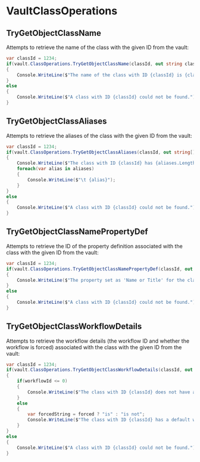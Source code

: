 ﻿# VaultClassOperations

## TryGetObjectClassName

Attempts to retrieve the name of the class with the given ID from the vault:

```csharp
var classId = 1234;
if(vault.ClassOperations.TryGetObjectClassName(classId, out string className))
{
    Console.WriteLine($"The name of the class with ID {classId} is {className}.");
}
else
{
    Console.WriteLine($"A class with ID {classId} could not be found.");
}
```

## TryGetObjectClassAliases

Attempts to retrieve the aliases of the class with the given ID from the vault:

```csharp
var classId = 1234;
if(vault.ClassOperations.TryGetObjectClassAliases(classId, out string[] aliases))
{
    Console.WriteLine($"The class with ID {classId} has {aliases.Length} alias(es):");
    foreach(var alias in aliases)
    {
        Console.WriteLine($"\t {alias}");
    }
}
else
{
    Console.WriteLine($"A class with ID {classId} could not be found.");
}
```

## TryGetObjectClassNamePropertyDef

Attempts to retrieve the ID of the property definition associated with the class with the given ID from the vault:

```csharp
var classId = 1234;
if(vault.ClassOperations.TryGetObjectClassNamePropertyDef(classId, out int nameOrTitlePropertyDef))
{
    Console.WriteLine($"The property set as 'Name or Title' for the class with ID {classId} is {nameOrTitlePropertyDef}.");
}
else
{
    Console.WriteLine($"A class with ID {classId} could not be found.");
}
```

## TryGetObjectClassWorkflowDetails

Attempts to retrieve the workflow details (the workflow ID and whether the workflow is forced) associated with the class with the given ID from the vault:

```csharp
var classId = 1234;
if(vault.ClassOperations.TryGetObjectClassWorkflowDetails(classId, out int workflowId, out bool forced))
{
    if(workflowId <= 0)
    {
        Console.WriteLine($"The class with ID {classId} does not have a default workflow set.")
    }
    else
    {
        var forcedString = forced ? "is" : "is not";
        Console.WriteLine($"The class with ID {classId} has a default workflow set as {workflowId}.  This workflow {forcedString} forced.");
    }
}
else
{
    Console.WriteLine($"A class with ID {classId} could not be found.");
}
```

